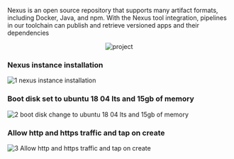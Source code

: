 Nexus is an open source repository that supports many artifact formats, including Docker, Java, and npm. With the Nexus tool integration, pipelines in our toolchain can publish and retrieve versioned apps and their dependencies


<div align="center">

  ![project](https://user-images.githubusercontent.com/58173938/206405725-787bdc27-397f-41df-bf0f-f05dff36f050.png)

</div>


### Nexus instance installation

![1 nexus instance installation](https://user-images.githubusercontent.com/58173938/206381807-42b02ab2-c432-4093-841b-ad6a316438c9.png)

### Boot disk set to ubuntu 18 04 lts and 15gb of memory

![2 boot disk change to ubuntu 18 04 lts and 15gb of memory](https://user-images.githubusercontent.com/58173938/206381927-2d44857f-c848-492d-9775-f3ada3892fd2.png)

### Allow http and https traffic and tap on create

![3 Allow http and https traffic and tap on create](https://user-images.githubusercontent.com/58173938/206382020-e345d210-ce4f-4aff-976e-939f92c033d8.png)
